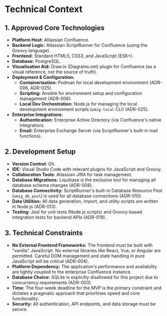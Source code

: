 # Technical Context

## 1. Approved Core Technologies

*   **Platform Host:** Atlassian Confluence.
*   **Backend Logic:** Atlassian ScriptRunner for Confluence (using the Groovy language).
*   **Frontend:** Standard HTML5, CSS3, and JavaScript (ES6+).
*   **Database:** PostgreSQL.
*   **Visualisation Aid:** Draw.io (Diagrams.net) plugin for Confluence (as a visual reference, not the source of truth).
*   **Deployment & Configuration:**
    *   **Containerisation:** Podman for local development environment (ADR-006, ADR-025).
    *   **Scripting:** Ansible for environment setup and configuration management (ADR-006).
    *   **Local Dev Orchestration:** Node.js for managing the local development environment scripts (`umig-local` CLI) (ADR-025).
*   **Enterprise Integrations:**
    *   **Authentication:** Enterprise Active Directory (via Confluence's native integration).
    *   **Email:** Enterprise Exchange Server (via ScriptRunner's built-in mail functions).

## 2. Development Setup

*   **Version Control:** Git.
*   **IDE:** Visual Studio Code with relevant plugins for JavaScript and Groovy.
*   **Collaboration Tools:** Atlassian JIRA for task management.
*   **Database Migrations:** Liquibase is the exclusive tool for managing all database schema changes (ADR-008).
*   **Database Connectivity:** ScriptRunner's built-in Database Resource Pool (`umig_db_pool`) is used for all database connections (ADR-010).
*   **Data Utilities:** All data generation, import, and utility scripts are written in Node.js (ADR-013).
*   **Testing:** Jest for unit tests (Node.js scripts) and Groovy-based integration tests for backend APIs (ADR-019).

## 3. Technical Constraints

*   **No External Frontend Frameworks:** The frontend must be built with "vanilla" JavaScript. No external libraries like React, Vue, or Angular are permitted. Careful DOM management and state handling in pure JavaScript will be critical (ADR-004).
*   **Platform Dependency:** The application's performance and availability are tightly coupled to the enterprise Confluence instance.
*   **Database Choice:** SQLite is explicitly disallowed for this project due to concurrency requirements (ADR-003).
*   **Time:** The four-week deadline for the MVP is the primary constraint and dictates a pragmatic approach that prioritises speed and core functionality.
*   **Security:** All authentication, API endpoints, and data storage must be secure.
